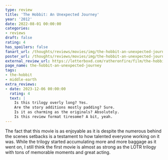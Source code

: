 ```yaml
---
type: review
title: 'The Hobbit: An Unexpected Journey'
year: '2012'
date: 2022-08-01 00:00:00
categories:
- reviews
draft: false
rating: 4
has_spoilers: false
fanart_url: /thoughts/reviews/movies/img/the-hobbit-an-unexpected-journey_fanart.png
poster_url: /thoughts/reviews/movies/img/the-hobbit-an-unexpected-journey_poster.png
external_review_url: https://letterboxd.com/ratheronfire/film/the-hobbit-an-unexpected-journey/
page_name: the-hobbit-an-unexpected-journey
tags:
- the-hobbit
- middle-earth
extra_reviews:
- date: 2023-12-06 00:00:00
  rating: 4
  text: |
    Is this trilogy overly long? Yes.    
    Are the story additions mostly padding? Sure.  
    Is it as charming as the originals? Absolutely.    
    Is this review format tiresome? A bit, yeah.
---
```


The fact that this movie is as enjoyable as it is despite the numerous behind the scenes setbacks is a testament to how talented everyone working on it was. While the trilogy started accumulating more and more baggage as it went on, I still think the first movie is almost as strong as the LOTR trilogy with tons of memorable moments and great acting.

